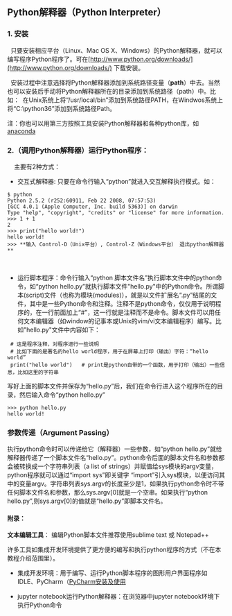 ## Python解释器（Python Interpreter）

### 1. 安装

   只要安装相应平台（Linux、Mac OS X、Windows）的Python解释器，就可以编写程序Python程序了。可在[http://www.python.org/downloads/](http://www.python.org/downloads/) 下载安装。
   
   安装过程中注意选择将Python解释器添加到系统路径变量（**path**）中去。当然也可以安装后手动将Python解释器所在的目录添加到系统路径（path）中。比如：
  在Unix系统上将“/usr/local/bin”添加到系统路径PATH，在Windwos系统上将“C:\python36”添加到系统路径Path。

注：你也可以用第三方按照工具安装Python解释器和各种python库，如[anaconda](https://zhuanlan.zhihu.com/p/25198543)

### 2.（调用Python解释器）运行Python程序：  
     
主要有2种方式：

* 交互式解释器: 只要在命令行输入“python”就进入交互解释执行模式。如：
```
$ python
Python 2.5.2 (r252:60911, Feb 22 2008, 07:57:53) 
[GCC 4.0.1 (Apple Computer, Inc. build 5363)] on darwin
Type "help", "copyright", "credits" or "license" for more information.
>>> 1 + 1
2
>>> print("hello world!")
hello world!
>>> **输入 Control-D（Unix平台）, Control-Z（Windows平台） 退出python解释器**
```
    
* 运行脚本程序：命令行输入“python 脚本文件名”执行脚本文件中的python命令，如“python hello.py”就执行脚本文件"hello.py"中的Python命令。所谓脚本(script)文件（也称为模块(modules)），就是以文件扩展名“.py”结尾的文件，其中是一些Python命令和注释。注释不是python命令，仅仅用于说明程序的，在一行前面加上“#”，这一行就是注释而不是命令。脚本文件可以用任何文本编辑器（如window的记事本或Unix的vim/vi文本编辑程序）编写。比如"hello.py"文件中内容如下：
```
 # 这是程序注释，对程序进行一些说明
 # 比如下面的是著名的hello world程序，用于在屏幕上打印（输出）字符：“hello world”
 print("hello world")   # print是python自带的一个函数，用于打印（输出）一些信息，比如这里的字符串
```
写好上面的脚本文件并保存为“hello.py”后，我们在命令行进入这个程序所在的目录，然后输入命令“python hello.py”
```
>>> python hello.py
hello world!
```

### 参数传递（Argument Passing）

执行python命令时可以传递给它（解释器）一些参数，如“python hello.py”就给解释器传递了一个脚本文件名“hello.py”。python命令后面的脚本文件名和参数都会被转换成一个字符串列表（a list of strings）并赋值给sys模块的argv变量，python程序就可以通过“import sys”即关键字 “import”引入sys模块，以便访问其中的变量argv。字符串列表sys.argv的长度至少是1，如果执行python命令时不带任何脚本文件名和参数，那么sys.argv[0]就是一个空串。如果执行“python hello.py”,则sys.argv[0]的值就是“hello.py”即脚本文件名。


#### 附录：

**文本编辑工具**： 编辑Python脚本文件推荐使用sublime text 或 Notepad++

许多工具如集成开发环境提供了更方便的编写和执行python程序的方式（不在本教程介绍范围里）。
    
* 集成开发环境：用于编写、运行Python脚本程序的图形用户界面程序如IDLE、PyCharm（[PyCharm安装及使用](http://www.jianshu.com/p/042324342bf4)  
    
* jupyter notebook运行Python解释器：在浏览器中jupyter notebook环境下执行Python命令
